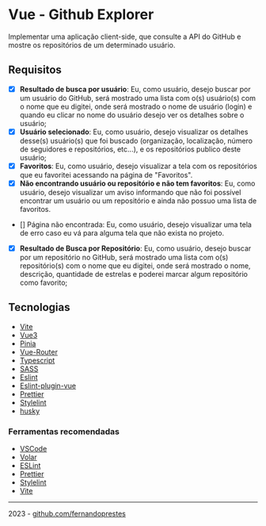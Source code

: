 # Vue - Github Explorer

Implementar uma aplicação client-side, que consulte a API do GitHub e mostre os repositórios de um determinado usuário.

## Requisitos

- [x] **Resultado de busca por usuário**: Eu, como usuário, desejo buscar por um usuário do GitHub, será mostrado uma lista com o(s) usuário(s) com o nome que eu digitei, onde será mostrado o nome de usuário (login) e quando eu clicar no nome do usuário desejo ver os detalhes sobre o usuário;
- [x] **Usuário selecionado**: Eu, como usuário, desejo visualizar os detalhes desse(s) usuário(s) que foi buscado (organização, localização, número de seguidores e repositórios, etc...), e os repositórios publico deste usuário;
- [x] **Favoritos**: Eu, como usuário, desejo visualizar a tela com os repositórios que eu favoritei acessando na página de "Favoritos".
- [x] **Não encontrando usuário ou repositório e não tem favoritos**: Eu, como usuário, desejo visualizar um aviso informando que não foi possível encontrar um usuário ou um repositório e ainda não possuo uma lista de favoritos.
- [] Página não encontrada: Eu, como usuário, desejo visualizar uma tela de erro caso eu vá para alguma tela que não exista no projeto.
- [x] **Resultado de Busca por Repositório**: Eu, como usuário, desejo buscar por um repositório no GitHub, será mostrado uma lista com o(s) repositório(s) com o nome que eu digitei, onde será mostrado o nome, descrição, quantidade de estrelas e poderei marcar algum repositório como favorito;

## Tecnologias

- [Vite](https://vitejs.dev/)
- [Vue3](https://vuejs.org/)
- [Pinia](pinia.vuejs.org/)
- [Vue-Router](https://router.vuejs.org/)
- [Typescript](https://www.typescriptlang.org/)
- [SASS](https://sass-lang.com/)
- [Eslint](https://eslint.org/)
- [Eslint-plugin-vue](https://eslint.vuejs.org/)
- [Prettier](https://prettier.io/)
- [Stylelint](https://stylelint.io/)
- [husky](https://typicode.github.io/husky/#/)

### Ferramentas recomendadas

- [VSCode](https://code.visualstudio.com/)
- [Volar](https://marketplace.visualstudio.com/items?itemName=johnsoncodehk.volar)
- [ESLint](https://marketplace.visualstudio.com/items?itemName=dbaeumer.vscode-eslint)
- [Prettier](https://marketplace.visualstudio.com/items?itemName=esbenp.prettier-vscode)
- [Stylelint](https://marketplace.visualstudio.com/items?itemName=stylelint.vscode-stylelint)
- [Vite](https://marketplace.visualstudio.com/items?itemName=antfu.vite)

---

2023 - [github.com/fernandoprestes](https://github.com/fernandoprestes)

